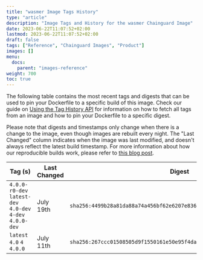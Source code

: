 ```yaml
---
title: "wasmer Image Tags History"
type: "article"
description: "Image Tags and History for the wasmer Chainguard Image"
date: 2023-06-22T11:07:52+02:00
lastmod: 2023-06-22T11:07:52+02:00
draft: false
tags: ["Reference", "Chainguard Images", "Product"]
images: []
menu:
  docs:
    parent: "images-reference"
weight: 700
toc: true
---
```


The following table contains the most recent tags and digests that can be used to pin your Dockerfile to a specific build of this image. Check our guide on [Using the Tag History API](/chainguard/chainguard-images/using-the-tag-history-api/) for information on how to fetch all tags from an image and how to pin your Dockerfile to a specific digest.

Please note that digests and timestamps only change when there is a change to the image, even though images are rebuilt every night. The "Last Changed" column indicates when the image was last modified, and doesn't always reflect the latest build timestamp. For more information about how our reproducible builds work, please refer to [this blog post](https://www.chainguard.dev/unchained/reproducing-chainguards-reproducible-image-builds).

| Tag (s)                                                    | Last Changed | Digest                                                                    |
|------------------------------------------------------------|--------------|---------------------------------------------------------------------------|
|  `4.0.0-r0-dev` `latest-dev` `4.0-dev` `4-dev` `4.0.0-dev` | July 19th    | `sha256:4499b28a81da88a74a456bf62e6207e83697c7e961a34fbb33d108bb3f6f2ccb` |
|  `latest` `4.0` `4` `4.0.0`                                | July 11th    | `sha256:267ccc01508505d9f1550161e50e95f4da364395bdcbfd21a9806add21defd4e` |
